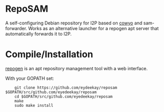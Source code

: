 RepoSAM
=======

A self-configuring Debian repository for I2P based on
[cowyo](https://github.com/geek1011/repogen) and sam-forwarder. Works as an
alternative launcher for a repogen apt server that automatically forwards it to
I2P.

Compile/Installation
====================

[repogen](https://github.com/geek1011/repogen) is an apt repository management
tool with a web interface.

With your GOPATH set:

        git clone https://github.com/eydeekay/reposam $GOPATH/src/github.com/eyedeekay/reposam
        cd $GOPATH/src/github.com/eyedeekay/reposam
        make
        sudo make install